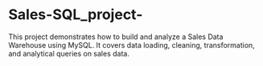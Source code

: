 # Sales-SQL_project-
This project demonstrates how to build and analyze a Sales Data Warehouse using MySQL.   It covers data loading, cleaning, transformation, and analytical queries on sales data.
